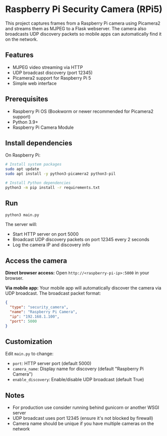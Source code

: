 # Raspberry Pi Security Camera (RPi5)

This project captures frames from a Raspberry Pi camera using Picamera2 and streams them as MJPEG to a Flask webserver. The camera also broadcasts UDP discovery packets so mobile apps can automatically find it on the network.

## Features
- MJPEG video streaming via HTTP
- UDP broadcast discovery (port 12345)
- Picamera2 support for Raspberry Pi 5
- Simple web interface

## Prerequisites
- Raspberry Pi OS (Bookworm or newer recommended for Picamera2 support)
- Python 3.9+
- Raspberry Pi Camera Module

## Install dependencies

On Raspberry Pi:
```bash
# Install system packages
sudo apt update
sudo apt install -y python3-picamera2 python3-pil

# Install Python dependencies
python3 -m pip install -r requirements.txt
```

## Run

```bash
python3 main.py
```

The server will:
- Start HTTP server on port 5000
- Broadcast UDP discovery packets on port 12345 every 2 seconds
- Log the camera IP and discovery info

## Access the camera

**Direct browser access:**
Open `http://<raspberry-pi-ip>:5000` in your browser.

**Via mobile app:**
Your mobile app will automatically discover the camera via UDP broadcast. The broadcast packet format:
```json
{
  "type": "security_camera",
  "name": "Raspberry Pi Camera",
  "ip": "192.168.1.100",
  "port": 5000
}
```

## Customization

Edit `main.py` to change:
- `port`: HTTP server port (default 5000)
- `camera_name`: Display name for discovery (default "Raspberry Pi Camera")
- `enable_discovery`: Enable/disable UDP broadcast (default True)

## Notes
- For production use consider running behind gunicorn or another WSGI server
- UDP broadcast uses port 12345 (ensure it's not blocked by firewall)
- Camera name should be unique if you have multiple cameras on the network